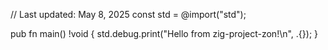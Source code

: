 // Last updated: May 8, 2025
const std = @import("std");

pub fn main() !void {
    std.debug.print("Hello from zig-project-zon!\n", .{});
}
